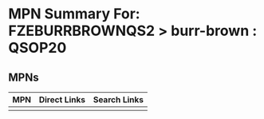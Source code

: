 



# MPN Summary For: FZEBURRBROWNQS2 > burr-brown : QSOP20

## MPNs
  

|MPN|Direct Links|Search Links|
| :--- | :--- | :--- |
||||
